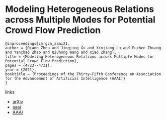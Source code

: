 # Modeling Heterogeneous Relations across Multiple Modes for Potential Crowd Flow Prediction

```
@inproceedings{cmrgcn_aaai21,
author = {Qiang Zhou and Jingjing Gu and Xinjiang Lu and Fuzhen Zhuang and Yanchao Zhao and Qiuhong Wang and Xiao Zhang},
title = {Modeling Heterogeneous Relations across Multiple Modes for Potential Crowd Flow Prediction},
pages = {4723--4731},
year = {2021},
booktitle = {Proceedings of the Thirty-Fifth Conference on Association for the Advancement of Artificial Intelligence (AAAI)}
}
```

links
- [arXiv](https://arxiv.org/abs/2101.06954)
- [aaai](https://www.aaai.org/AAAI21Papers/AAAI-7491.ZhouQ.pdf)
- [AAAI](https://ojs.aaai.org/index.php/AAAI/article/view/16603)
